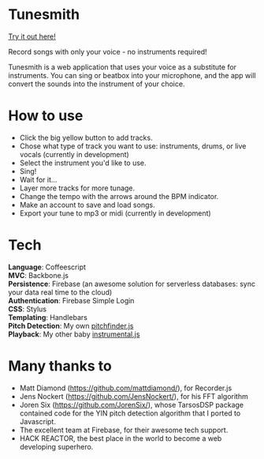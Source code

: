 Tunesmith
=========

[Try it out here!](http://tunesmith.azurewebsites.net/ "Tunesmith")

Record songs with only your voice - no instruments required!

Tunesmith is a web application that uses your voice as a substitute for instruments.  You can sing or beatbox into your microphone, and the app will convert the sounds into the instrument of your choice.  

How to use
==========
* Click the big yellow button to add tracks.
* Chose what type of track you want to use: instruments, drums, or live vocals (currently in development)
* Select the instrument you'd like to use.
* Sing!
* Wait for it...
* Layer more tracks for more tunage.
* Change the tempo with the arrows around the BPM indicator.
* Make an account to save and load songs.
* Export your tune to mp3 or midi (currently in development)

Tech
=======
<strong>Language</strong>: Coffeescript  
<strong>MVC</strong>: Backbone.js  
<strong>Persistence</strong>: Firebase (an awesome solution for serverless databases: sync your data real time to the cloud)  
<strong>Authentication</strong>: Firebase Simple Login  
<strong>CSS</strong>: Stylus  
<strong>Templating</strong>: Handlebars  
<strong>Pitch Detection</strong>: My own [pitchfinder.js](https://github.com/peterkhayes/pitchfinder.js "pitchfinder.js")  
<strong>Playback</strong>: My other baby [instrumental.js](https://github.com/peterkhayes/instrumental.js "instrumental.js")

Many thanks to
==============
* Matt Diamond (https://github.com/mattdiamond/), for Recorder.js
* Jens Nockert (https://github.com/JensNockert/), for his FFT algorithm
* Joren Six (https://github.com/JorenSix/), whose TarsosDSP package contained code for the YIN pitch detection algorithm that I ported to Javascript. 
* The excellent team at Firebase, for their awesome tech support.
* HACK REACTOR, the best place in the world to become a web developing superhero.
